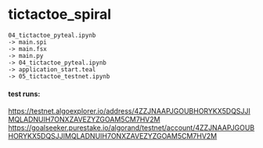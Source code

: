 # tictactoe_spiral

```
04_tictactoe_pyteal.ipynb
-> main.spi
-> main.fsx
-> main.py
-> 04_tictactoe_pyteal.ipynb
-> application_start.teal
-> 05_tictactoe_testnet.ipynb
```

#### test runs:
https://testnet.algoexplorer.io/address/4ZZJNAAPJGOUBHORYKX5DQSJJIMQLADNUIH7ONXZAVEZYZGOAM5CM7HV2M
https://goalseeker.purestake.io/algorand/testnet/account/4ZZJNAAPJGOUBHORYKX5DQSJJIMQLADNUIH7ONXZAVEZYZGOAM5CM7HV2M
